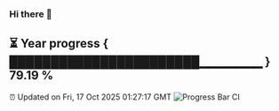 ### Hi there 👋
⏳ Year progress { ███████████████████████▁▁▁▁▁▁▁ } 79.19 %
---
⏰ Updated on Fri, 17 Oct 2025 01:27:17 GMT
![Progress Bar CI](https://github.com/liununu/liununu/workflows/Progress%20Bar%20CI/badge.svg)
